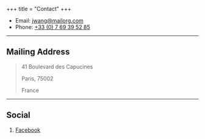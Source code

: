 +++
title = "Contact"
+++

* Email: [jwang@mailorg.com](mailto:jwang@mailorg.com)
* Phone: [+33 (0) 7 69 39 52 85](tel:+33-769395285)

---

## Mailing Address

> 41 Boulevard des Capucines
>
> Paris, 75002
>
> France

---

## Social

1. [Facebook](#)
